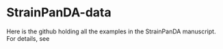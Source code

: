 # StrainPanDA-data

Here is the github holding all the examples in the StrainPanDA manuscript. For details, see 

[Example]: (https://github.com/xbiome/StrainPanDA-data/tree/main/example#readme)

